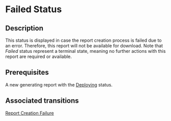 # Failed Status 
## Description
This status is displayed in case the report creation process is failed due to an error. Therefore, this report will not be available for download. Note that *Failed* status represent a terminal state, meaning no further actions with this report are required or available.
## Prerequisites
A new generating report with the [Deploying](s-b-deploying.html) status.
## Associated transitions
[Report Creation Failure](t-4-dep-failed.html)
